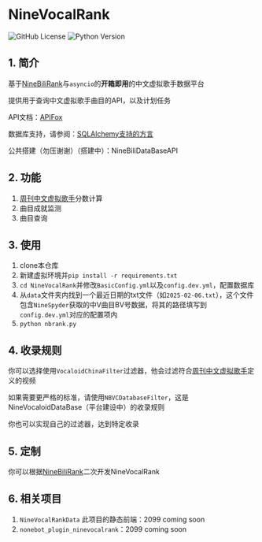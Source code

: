 # NineVocalRank


![GitHub License](https://img.shields.io/github/license/NineBiliTeam/NineBiliRank) 
![Python Version](https://badgen.net/pypi/python/black)



## 1. 简介

基于[NineBiliRank](https://github.com/NineBiliTeam/NineBiliRank)与`asyncio`的**开箱即用**的中文虚拟歌手数据平台

提供用于查询中文虚拟歌手曲目的API，以及计划任务

API文档：[APIFox](https://apifox.com/apidoc/shared-1732993d-5ad1-4aee-ae17-aa68e388d101)

数据库支持，请参阅：[SQLAlchemy支持的方言](https://docs.sqlalchemy.org.cn/en/20/dialects/index.html)

公共搭建（勿压谢谢）（搭建中）：NineBiliDataBaseAPI

## 2. 功能

1. [周刊中文虚拟歌手](https://evocalrank.com)分数计算
2. 曲目成就监测
3. 曲目查询

## 3. 使用
1. clone本仓库
2. 新建虚拟环境并`pip install -r requirements.txt`
3. `cd NineVocalRank`并修改`BasicConfig.yml`以及`config.dev.yml`，配置数据库
4. 从`data`文件夹内找到一个最近日期的txt文件（如`2025-02-06.txt`），这个文件包含`NineSpyder`获取的中V曲目BV号数据，将其的路径填写到`config.dev.yml`对应的配置项内
5. `python nbrank.py`


## 4. 收录规则

你可以选择使用`VocaloidChinaFilter`过滤器，他会过滤符合[周刊中文虚拟歌手](https://evocalrank.com)定义的视频

如果需要更严格的标准，请使用`NBVCDatabaseFilter`，这是NineVocaloidDataBase（平台建设中）的收录规则

你也可以实现自己的过滤器，达到特定收录

## 5. 定制

你可以根据[NineBiliRank](https://github.com/NineBiliTeam/NineBiliRank)二次开发NineVocalRank

## 6. 相关项目

1. `NineVocalRankData` 此项目的静态前端：2099 coming soon
2. `nonebot_plugin_ninevocalrank`：2099 coming soon